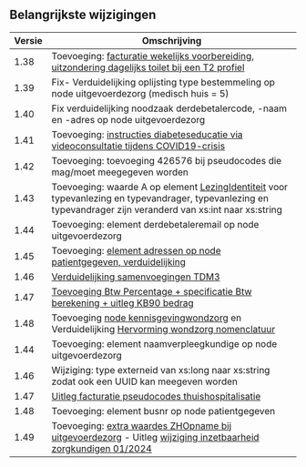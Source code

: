 ## Belangrijkste wijzigingen

| Versie | Omschrijving                                                                                                                                                                                    |
| ------ | ----------------------------------------------------------------------------------------------------------------------------------------------------------------------------------------------- |
| 1.38   | Toevoeging: [facturatie wekelijks voorbereiding](/nurse/#facturatie-424874-wekelijkse-voorbereiding-van-de-geneesmiddelen-per-os), [uitzondering dagelijks toilet bij een T2 profiel](nodes#node-profielen) |
| 1.39   | Fix- Verduidelijking oplijsting type bestemmeling op node uitgevoerdezorg (medisch huis = 5)                                                                                                    |
| 1.40   | Fix verduidelijking noodzaak derdebetalercode, -naam en -adres op node uitgevoerdezorg                                                                                                          |
| 1.41   | Toevoeging: [instructies diabeteseducatie via videoconsultatie tijdens COVID19-crisis](nurse#covid19-crisis-instructies)                                                                             |
| 1.42   | Toevoeging: toevoeging 426576 bij pseudocodes die mag/moet meegegeven worden                                                                                                                    |
| 1.43   | Toevoeging: waarde A op element [LezingIdentiteit](nodes#node-lezingidentiteit) voor typevanlezing en typevandrager, typevanlezing en typevandrager zijn veranderd van xs:int naar xs:string         |
| 1.44   | Toevoeging: element derdebetaleremail op node uitgevoerdezorg                                                                                                                                   |
| 1.45   | Toevoeging: [element adressen op node patientgegeven, verduidelijking](nodes#element-adres-op-node-patientgegeven)                                                                                   |
| 1.46   | [Verduidelijking samenvoegingen TDM3](nodes#samenvoegen-van-verstrekkingen-binnen-eenzelfde-bezoek)                                                                                                  |
| 1.47   | [Toevoeging Btw Percentage + specificatie Btw berekening + uitleg KB90 bedrag](nodes#node-uitgevoerdezorg)                                                                                           |
| 1.48   | Toevoeging [node kennisgevingwondzorg](nodes#node-kennsigevingwondzorg) en Verduidelijking [Hervorming wondzorg nomenclatuur](nurse#hervorming-wondzorg-nomenclatuur-december-2022)                       |
| 1.44   | Toevoeging: element naamverpleegkundige op node uitgevoerdezorg                                                                                                                                 |
| 1.46   | Wijziging: type externeid van xs:long naar xs:string zodat ook een UUID kan meegeven worden                                                                                                     |
| 1.47   | [Uitleg facturatie pseudocodes thuishospitalisatie](nurse#facturatie-pseudocodes-thuishospitalisatie-juli-2023)                                                                                   |
| 1.48   | Toevoeging: element busnr op node patientgegeven                                                                                                                                                |
| 1.49   | Toevoeging: [extra waardes ZHOpname bij uitgevoerdezorg](nodes#node-uitgevoerdezorg) - Uitleg [wijziging inzetbaarheid zorgkundigen 01/2024](/nurse/#wijziging-inzetbaarheid-zorgkundigen-01-2024)      |
